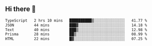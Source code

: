 ## Hi there 👋

 <!--START_SECTION:waka-->

```txt
TypeScript   2 hrs 10 mins   ██████████▒░░░░░░░░░░░░░░   41.77 %
JSON         44 mins         ███▓░░░░░░░░░░░░░░░░░░░░░   14.18 %
Text         40 mins         ███▒░░░░░░░░░░░░░░░░░░░░░   12.98 %
Prisma       28 mins         ██▒░░░░░░░░░░░░░░░░░░░░░░   08.99 %
HTML         22 mins         █▓░░░░░░░░░░░░░░░░░░░░░░░   07.25 %
```

<!--END_SECTION:waka-->

<!--
**ValentinRapp/ValentinRapp** is a ✨ _special_ ✨ repository because its `README.md` (this file) appears on your GitHub profile.

Here are some ideas to get you started:

- 🔭 I’m currently working on ...
- 🌱 I’m currently learning ...
- 👯 I’m looking to collaborate on ...
- 🤔 I’m looking for help with ...
- 💬 Ask me about ...
- 📫 How to reach me: ...
- 😄 Pronouns: ...
- ⚡ Fun fact: ...
-->
